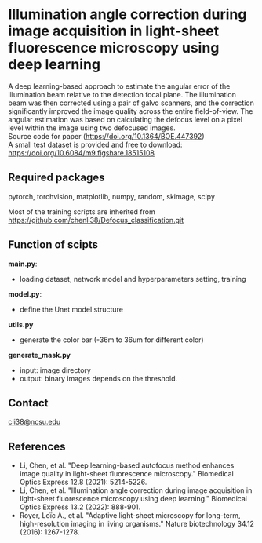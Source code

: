 # Illumination angle correction during image acquisition in light-sheet fluorescence microscopy using deep learning
A deep learning-based approach to estimate the angular error of the illumination beam relative to the detection focal plane. The illumination beam was then corrected using a pair of galvo scanners, and the correction significantly improved the image quality across the entire field-of-view. The angular estimation was based on calculating the defocus level on a pixel level within the image using two defocused images.  
Source code for paper (https://doi.org/10.1364/BOE.447392)  
A small test dataset is provided and free to download: https://doi.org/10.6084/m9.figshare.18515108  

## Required packages
pytorch, torchvision, matplotlib, numpy, random, skimage, scipy 

Most of the training scripts are inherited from https://github.com/chenli38/Defocus_classification.git  

## Function of scipts
**main.py**: 
 - loading dataset, network model and hyperparameters setting, training

**model.py**: 
 - define the Unet model structure

**utils.py**
 - generate the color bar (-36m to 36um for different color)

**generate_mask.py**
 - input: image directory
 - output: binary images depends on the threshold.
   

## Contact
cli38@ncsu.edu

## References
- Li, Chen, et al. "Deep learning-based autofocus method enhances image quality in light-sheet fluorescence microscopy." Biomedical Optics Express 12.8 (2021): 5214-5226.
- Li, Chen, et al. "Illumination angle correction during image acquisition in light-sheet fluorescence microscopy using deep learning." Biomedical Optics Express 13.2 (2022): 888-901.
- Royer, Loïc A., et al. "Adaptive light-sheet microscopy for long-term, high-resolution imaging in living organisms." Nature biotechnology 34.12 (2016): 1267-1278.
  
